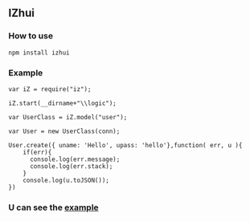## IZhui
### How to use

    npm install izhui

### Example

    var iZ = require("iz");

    iZ.start(__dirname+"\\logic");

    var UserClass = iZ.model("user");

    var User = new UserClass(conn);

    User.create({ uname: 'Hello', upass: 'hello'},function( err, u ){
        if(err){
          console.log(err.message);
          console.log(err.stack);
        }
        console.log(u.toJSON());
    })

### U can see the [example](./example)
